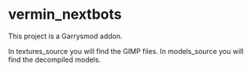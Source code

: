 # vermin_nextbots

This project is a Garrysmod addon.

In textures_source you will find the GIMP files.
In models_source you will find the decompiled models.
